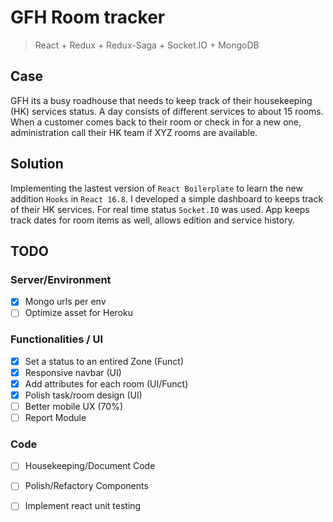# GFH Room tracker 
> React + Redux + Redux-Saga + Socket.IO + MongoDB

## Case 

GFH its a busy roadhouse that needs to keep track of their housekeeping (HK) services status. A day consists of  different services to about 15 rooms. When a customer comes back to their room or check in for a new one, administration call their HK team if XYZ rooms are available.

## Solution 

Implementing the lastest version of `React Boilerplate` to learn the new addition `Hooks` in `React 16.8`. I developed a simple dashboard to keeps track of their HK services. For real time status `Socket.IO` was used. App keeps track dates for room items as well, allows edition and service history.

## TODO

### Server/Environment
- [x] Mongo urls per env
- [ ] Optimize asset for Heroku

### Functionalities / UI
- [x] Set a status to an entired Zone (Funct)
- [x] Responsive navbar (UI)
- [x] Add attributes for each room (UI/Funct)
- [x] Polish task/room design (UI)
- [ ] Better mobile UX (70%)
- [ ] Report Module

### Code
- [ ] Housekeeping/Document Code
- [ ] Polish/Refactory Components
- [ ] Implement react unit testing



